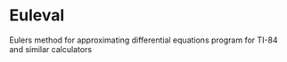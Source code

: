 # Euleval
Eulers method for approximating differential equations program for TI-84 and similar calculators
